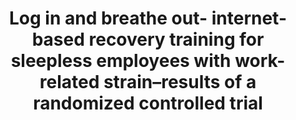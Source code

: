 --- 
abstract: '' 
authors: 
 - H Thiart
 -  D Lehr
 -  admin
 -  M Berking
 -  H Riper
doi: '' 
featured: false 
publication: '*Scandinavian journal of work, environment & health*, 59' 
publication_short: '' 
publishDate: '2015-01-01' 
title: 'Log in and breathe out- internet-based recovery training for sleepless employees with work-related strain–results of a randomized controlled trial' 
url_code: '' 
url_dataset: '' 
url_pdf: '' 
url_poster: '' 
url_project: '' 
url_slides: '' 
url_source: '' 
url_video: '' 
---